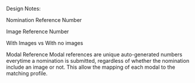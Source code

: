 Design Notes:


Nomination Reference Number



Image Reference Number


With Images vs With no images


Modal Reference
Modal references are unique auto-generated numbers everytime a nomination is submitted, regardless of whether the nomination include an image or not. This allow the mapping of each modal to the matching profile.